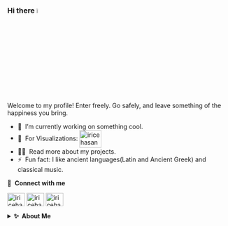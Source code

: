
<!--
**iricehasan/iricehasan** is a ✨ _special_ ✨ repository because its `README.md` (this file) appears on your GitHub profile.

Here are some ideas to get you started:

- 🔭 I’m currently working on ...
- 🌱 I’m currently learning ...
- 👯 I’m looking to collaborate on ...
- 🤔 I’m looking for help with ...
- 💬 Ask me about ...
- 📫 How to reach me: ...
- 😄 Pronouns: ...
- ⚡ Fun fact: ...

-->



### Hi there <img src="https://media.giphy.com/media/hvRJCLFzcasrR4ia7z/giphy.gif" width="5%"></a>
Welcome to my profile! Enter freely. Go safely, and leave something of the happiness you bring.

- 🔭 &nbsp;I’m currently working on something cool.
- 🌱 &nbsp;For Visualizations: <a href="https://public.tableau.com/app/profile/hasan2714" target="blank"><img align="center" src="https://logos-world.net/wp-content/uploads/2021/10/Tableau-Logo.png" alt="iricehasan" height="40" width="50" /></a>
- 👨‍💻 &nbsp;Read more about my projects.
- ⚡ &nbsp;Fun fact: I like ancient languages(Latin and Ancient Greek) and classical music.

🔗 &nbsp;**Connect with me**
<p align="left">
<a href="https://twitter.com/irice_hasan" target="blank"><img align="center" src="https://raw.githubusercontent.com/rahuldkjain/github-profile-readme-generator/master/src/images/icons/Social/twitter.svg" alt="iricehasan" height="30" width="40" /></a>
<a href="https://linkedin.com/in/hasan-irice-74311a194" target="blank"><img align="center" src="https://raw.githubusercontent.com/rahuldkjain/github-profile-readme-generator/master/src/images/icons/Social/linked-in-alt.svg" alt="iricehasan" height="30" width="40" /></a>
<a href="https://instagram.com/iricehasan" target="blank"><img align="center" src="https://raw.githubusercontent.com/rahuldkjain/github-profile-readme-generator/master/src/images/icons/Social/instagram.svg" alt="iricehasan" height="30" width="40" /></a>

<details>
  <summary><b>✨&nbsp;&nbsp;About&nbsp;Me</b></summary>
  <br/>
  
  Hi again! I am a 4th year physics student at Middle East Technical University in Ankara in Turkey. I also minor in logic and philosophy of science from the philosophy department at my university. I strive to be a data analyst, and I have been trying to learn the necessary tools for several months. I have started this journey from the Google's Data Analytics Professional Certificate in Coursera, and after finishing it I have been trying to improve on the tools that I learned by completing case studies. Since childhood, I had a passion in finding patterns and combining seemingly unrevelant topics and this is also the way I am looking at new datasets: new puzzles to find more patterns. 
  
  Besides data analytics and physics, It can be said that I have a wide interest that encompasses almost anything related to human and nature. I like listening classical music and play my humble violin, and hope to be better at it someday. I have also an unending desire to learn languages as it is way to knowledge, and I am learning Latin for 2 years. As Horace said in Epistles 'Dimidium facti, qui coepit, habet: sapere aude, incipe. (He who has begun is half done: dare to know, begin!)'  


</details>




